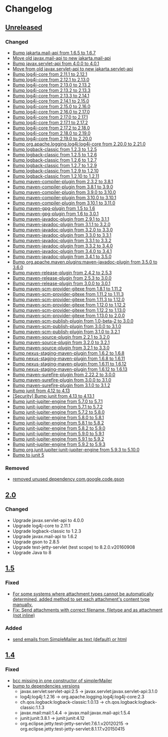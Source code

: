 <!-- https://keepachangelog.com/en/1.0.0/ -->
# Changelog

## [Unreleased]

### Changed

 - [Bump jakarta.mail-api from 1.6.5 to 1.6.7](https://github.com/premium-minds/pm-webapp-utils/pull/38)
 - [Move old javax.mail-api to new jakarta.mail-api](https://github.com/premium-minds/pm-webapp-utils/pull/31)
 - [Bump javax.servlet-api from 4.0.0 to 4.0.1](https://github.com/premium-minds/pm-webapp-utils/pull/14)
 - [Move from old javax.servlet-api to new jakarta.servlet-api](https://github.com/premium-minds/pm-webapp-utils/pull/32)
 - [Bump log4j-core from 2.11.1 to 2.12.1](https://github.com/premium-minds/pm-webapp-utils/pull/13)
 - [Bump log4j-core from 2.12.1 to 2.13.0](https://github.com/premium-minds/pm-webapp-utils/pull/19)
 - [Bump log4j-core from 2.13.0 to 2.13.2](https://github.com/premium-minds/pm-webapp-utils/pull/24)
 - [Bump log4j-core from 2.13.2 to 2.13.3](https://github.com/premium-minds/pm-webapp-utils/pull/25)
 - [Bump log4j-core from 2.13.3 to 2.14.1](https://github.com/premium-minds/pm-webapp-utils/pull/36)
 - [Bump log4j-core from 2.14.1 to 2.15.0](https://github.com/premium-minds/pm-webapp-utils/pull/54)
 - [Bump log4j-core from 2.15.0 to 2.16.0](https://github.com/premium-minds/pm-webapp-utils/pull/55)
 - [Bump log4j-core from 2.16.0 to 2.17.0](https://github.com/premium-minds/pm-webapp-utils/pull/58)
 - [Bump log4j-core from 2.17.0 to 2.17.1](https://github.com/premium-minds/pm-webapp-utils/pull/60)
 - [Bump log4j-core from 2.17.1 to 2.17.2](https://github.com/premium-minds/pm-webapp-utils/pull/69)
 - [Bump log4j-core from 2.17.2 to 2.18.0](https://github.com/premium-minds/pm-webapp-utils/pull/76)
 - [Bump log4j-core from 2.18.0 to 2.19.0](https://github.com/premium-minds/pm-webapp-utils/pull/81)
 - [Bump log4j-core from 2.19.0 to 2.20.0](https://github.com/premium-minds/pm-webapp-utils/pull/91)
 - [Bump org.apache.logging.log4j:log4j-core from 2.20.0 to 2.21.0](https://github.com/premium-minds/pm-webapp-utils/pull/112)
 - [Bump logback-classic from 1.2.3 to 1.2.5](https://github.com/premium-minds/pm-webapp-utils/pull/45)
 - [Bump logback-classic from 1.2.5 to 1.2.6](https://github.com/premium-minds/pm-webapp-utils/pull/48)
 - [Bump logback-classic from 1.2.6 to 1.2.7](https://github.com/premium-minds/pm-webapp-utils/pull/52)
 - [Bump logback-classic from 1.2.7 to 1.2.9](https://github.com/premium-minds/pm-webapp-utils/pull/57)
 - [Bump logback-classic from 1.2.9 to 1.2.10](https://github.com/premium-minds/pm-webapp-utils/pull/59)
 - [Bump logback-classic from 1.2.10 to 1.2.11](https://github.com/premium-minds/pm-webapp-utils/pull/70)
 - [Bump maven-compiler-plugin from 2.3.2 to 3.8.1](https://github.com/premium-minds/pm-webapp-utils/pull/8)
 - [Bump maven-compiler-plugin from 3.8.1 to 3.9.0](https://github.com/premium-minds/pm-webapp-utils/pull/62)
 - [Bump maven-compiler-plugin from 3.9.0 to 3.10.0](https://github.com/premium-minds/pm-webapp-utils/pull/65)
 - [Bump maven-compiler-plugin from 3.10.0 to 3.10.1](https://github.com/premium-minds/pm-webapp-utils/pull/71)
 - [Bump maven-compiler-plugin from 3.10.1 to 3.11.0](https://github.com/premium-minds/pm-webapp-utils/pull/92)
 - [Bump maven-gpg-plugin from 1.5 to 1.6 ](https://github.com/premium-minds/pm-webapp-utils/pull/16)
 - [Bump maven-gpg-plugin from 1.6 to 3.0.1](https://github.com/premium-minds/pm-webapp-utils/pull/39)
 - [Bump maven-javadoc-plugin from 2.9.1 to 3.1.1](https://github.com/premium-minds/pm-webapp-utils/pull/11)
 - [Bump maven-javadoc-plugin from 3.1.1 to 3.2.0](https://github.com/premium-minds/pm-webapp-utils/pull/23)
 - [Bump maven-javadoc-plugin from 3.2.0 to 3.3.0](https://github.com/premium-minds/pm-webapp-utils/pull/41)
 - [Bump maven-javadoc-plugin from 3.3.0 to 3.3.1](https://github.com/premium-minds/pm-webapp-utils/pull/47)
 - [Bump maven-javadoc-plugin from 3.3.1 to 3.3.2](https://github.com/premium-minds/pm-webapp-utils/pull/64)
 - [Bump maven-javadoc-plugin from 3.3.2 to 3.4.0](https://github.com/premium-minds/pm-webapp-utils/pull/72)
 - [Bump maven-javadoc-plugin from 3.4.0 to 3.4.1](https://github.com/premium-minds/pm-webapp-utils/pull/78)
 - [Bump maven-javadoc-plugin from 3.4.1 to 3.5.0](https://github.com/premium-minds/pm-webapp-utils/pull/90)
 - [Bump org.apache.maven.plugins:maven-javadoc-plugin from 3.5.0 to 3.6.0](https://github.com/premium-minds/pm-webapp-utils/pull/111)
 - [Bump maven-release-plugin from 2.4.2 to 2.5.3](https://github.com/premium-minds/pm-webapp-utils/pull/15)
 - [Bump maven-release-plugin from 2.5.3 to 3.0.0](https://github.com/premium-minds/pm-webapp-utils/pull/96)
 - [Bump maven-release-plugin from 3.0.0 to 3.0.1](https://github.com/premium-minds/pm-webapp-utils/pull/105)
 - [Bump maven-scm-provider-gitexe from 1.8.1 to 1.11.2](https://github.com/premium-minds/pm-webapp-utils/pull/9)
 - [Bump maven-scm-provider-gitexe from 1.11.2 to 1.11.3](https://github.com/premium-minds/pm-webapp-utils/pull/46)
 - [Bump maven-scm-provider-gitexe from 1.11.3 to 1.12.0](https://github.com/premium-minds/pm-webapp-utils/pull/50)
 - [Bump maven-scm-provider-gitexe from 1.12.0 to 1.12.2](https://github.com/premium-minds/pm-webapp-utils/pull/61)
 - [Bump maven-scm-provider-gitexe from 1.12.2 to 1.13.0](https://github.com/premium-minds/pm-webapp-utils/pull/74)
 - [Bump maven-scm-provider-gitexe from 1.13.0 to 2.0.0](https://github.com/premium-minds/pm-webapp-utils/pull/95)
 - [Bump maven-scm-publish-plugin from 1.0-beta-2 to 3.0.0](https://github.com/premium-minds/pm-webapp-utils/pull/12)
 - [Bump maven-scm-publish-plugin from 3.0.0 to 3.1.0](https://github.com/premium-minds/pm-webapp-utils/pull/28)
 - [Bump maven-scm-publish-plugin from 3.1.0 to 3.2.1](https://github.com/premium-minds/pm-webapp-utils/pull/97)
 - [Bump maven-source-plugin from 2.2.1 to 3.2.0](https://github.com/premium-minds/pm-webapp-utils/pull/18)
 - [Bump maven-source-plugin from 3.2.0 to 3.2.1](https://github.com/premium-minds/pm-webapp-utils/pull/20)
 - [Bump maven-source-plugin from 3.2.1 to 3.3.0](https://github.com/premium-minds/pm-webapp-utils/pull/103)
 - [Bump nexus-staging-maven-plugin from 1.6.2 to 1.6.8](https://github.com/premium-minds/pm-webapp-utils/pull/17)
 - [Bump nexus-staging-maven-plugin from 1.6.8 to 1.6.11](https://github.com/premium-minds/pm-webapp-utils/pull/67)
 - [Bump nexus-staging-maven-plugin from 1.6.11 to 1.6.12](https://github.com/premium-minds/pm-webapp-utils/pull/68)
 - [Bump nexus-staging-maven-plugin from 1.6.12 to 1.6.13](https://github.com/premium-minds/pm-webapp-utils/pull/73)
 - [Bump maven-surefire-plugin from 2.22.2 to 3.0.0](https://github.com/premium-minds/pm-webapp-utils/pull/93)
 - [Bump maven-surefire-plugin from 3.0.0 to 3.1.0](https://github.com/premium-minds/pm-webapp-utils/pull/100)
 - [Bump maven-surefire-plugin from 3.1.0 to 3.1.2](https://github.com/premium-minds/pm-webapp-utils/pull/106)
 - [Bump junit from 4.12 to 4.13](https://github.com/premium-minds/pm-webapp-utils/pull/21)
 - [[Security] Bump junit from 4.13 to 4.13.1](https://github.com/premium-minds/pm-webapp-utils/pull/26)
 - [Bump junit-jupiter-engine from 5.7.0 to 5.7.1](https://github.com/premium-minds/pm-webapp-utils/pull/29)
 - [Bump junit-jupiter-engine from 5.7.1 to 5.7.2](https://github.com/premium-minds/pm-webapp-utils/pull/40)
 - [Bump junit-jupiter-engine from 5.7.2 to 5.8.0](https://github.com/premium-minds/pm-webapp-utils/pull/49)
 - [Bump junit-jupiter-engine from 5.8.0 to 5.8.1](https://github.com/premium-minds/pm-webapp-utils/pull/51)
 - [Bump junit-jupiter-engine from 5.8.1 to 5.8.2](https://github.com/premium-minds/pm-webapp-utils/pull/53)
 - [Bump junit-jupiter-engine from 5.8.2 to 5.9.0](https://github.com/premium-minds/pm-webapp-utils/pull/77)
 - [Bump junit-jupiter-engine from 5.9.0 to 5.9.1](https://github.com/premium-minds/pm-webapp-utils/pull/82)
 - [Bump junit-jupiter-engine from 5.9.1 to 5.9.2](https://github.com/premium-minds/pm-webapp-utils/pull/88)
 - [Bump junit-jupiter-engine from 5.9.2 to 5.9.3](https://github.com/premium-minds/pm-webapp-utils/pull/99)
 - [Bump org.junit.jupiter:junit-jupiter-engine from 5.9.3 to 5.10.0](https://github.com/premium-minds/pm-webapp-utils/pull/108)
 - [Bump to junit 5](https://github.com/premium-minds/pm-webapp-utils/pull/27)

### Removed

 - [removed unused dependency com.google.code.gson](https://github.com/premium-minds/pm-webapp-utils/commit/29105e8e793aa74024b55e36065c6190c7e8851a)

## [2.0]

### Changed 

 - Upgrade javax.servlet-api to 4.0.0
 - Upgrade log4j-core to 2.11.1
 - Upgrade logback-classic to 1.2.3
 - Upgrade javax.mail-api to 1.6.2
 - Upgrade gson to 2.8.5
 - Upgrade test-jetty-servlet (test scope) to 8.2.0.v20160908
 - Upgrade Java to 8
 
## [1.5]

### Fixed

 - [For some systems where attachment types cannot be automatically determined, added method to set each attachment's content type manually.](https://github.com/premium-minds/pm-webapp-utils/pull/6)
 - [Fix: Send attachments with correct filename, filetype and as attachment (not inline)](https://github.com/premium-minds/pm-webapp-utils/pull/5)

### Added

 - [send emails from SimpleMailer as text (default) or html](https://github.com/premium-minds/pm-webapp-utils/pull/4)
 
## [1.4]

### Fixed

 - [bcc missing in one constructor of simplerMailer](https://github.com/premium-minds/pm-webapp-utils/pull/3)
 - [bump to dependencies versions](https://github.com/premium-minds/pm-webapp-utils/commit/69d6b7a0c3f5cd53269fd6d12b5c4c59738df4d4)
   - javax.servlet:servlet-api:2.5 → javax.servlet:javax.servlet-api:3.1.0
   - log4j:log4j:1.2.16 → org.apache.logging.log4j:log4j-core:2.3
   - ch.qos.logback:logback-classic:1.0.13 → ch.qos.logback:logback-classic:1.1.3
   - javax.mail:mail:1.4.4 → javax.mail:javax.mail-api:1.5.4 
   - junit:junit:3.8.1 → junit:junit:4.12
   - org.eclipse.jetty:test-jetty-servlet:7.6.1.v20120215 → org.eclipse.jetty:test-jetty-servlet:8.1.17.v20150415
   
 
[unreleased]: https://github.com/premium-minds/pm-webapp-utils/compare/v2.0...HEAD
[2.0]: https://github.com/premium-minds/pm-webapp-utils/compare/v1.5...v2.0
[1.5]: https://github.com/premium-minds/pm-webapp-utils/compare/v1.4...v1.5
[1.4]: https://github.com/premium-minds/pm-webapp-utils/compare/v1.3...v1.4
